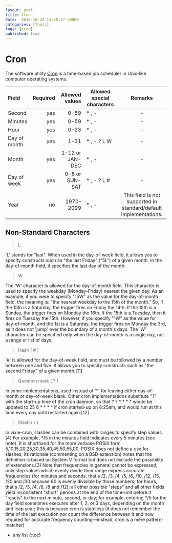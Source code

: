 ```yaml
---
layout: post
title: Cron
date:  2016-10-22 13:38:27 +0800
categories: [Tools]
tags: [cron]
published: true
---
```


# Cron

The software utility [Cron](https://en.wikipedia.org/wiki/Cron) is a time-based job scheduler in Unix-like computer operating systems.


| Field         | Required  |  Allowed values|  Allowed special characters	| Remarks   |
| :------------ |----------:| ----------------: | ------------------------- | :-----:   |
| Second        | yes       | 0-59              | * , -                     |   -       |
| Minutes       | yes       |  0-59             | * , -                     |   -       |
| Hour          | yes       |   0-23            | * , -                     |  -        |
| Day of month  | yes       |    1-31           | * , - ? L W               | -         |
| Month         | yes       | 1-12 or JAN-DEC   | * , -                     |       -   |
| Day of week   | yes       | 0-6 or SUN-SAT    | * , - ? L #               |      -    |
| Year          | no        |     1970–2099     | * , -                     |This field is not supported in standard/default implementations.|



## Non-Standard Characters

> L

'L' stands for "last". When used in the day-of-week field, it allows you to specify constructs such as "the last Friday" ("5L") of a given month. In the day-of-month field, it specifies the last day of the month.

> W

The 'W' character is allowed for the day-of-month field. This character is used to specify the weekday (Monday-Friday) nearest the given day. As an example, if you were to specify "15W" as the value for the day-of-month field, the meaning is: "the nearest weekday to the 15th of the month." So, if the 15th is a Saturday, the trigger fires on Friday the 14th. If the 15th is a Sunday, the trigger fires on Monday the 16th. If the 15th is a Tuesday, then it fires on Tuesday the 15th. However, if you specify "1W" as the value for day-of-month, and the 1st is a Saturday, the trigger fires on Monday the 3rd, as it does not 'jump' over the boundary of a month's days. The 'W' character can be specified only when the day-of-month is a single day, not a range or list of days.

> Hash ( # )

'#' is allowed for the day-of-week field, and must be followed by a number between one and five. It allows you to specify constructs such as "the second Friday" of a given month.[11]

> Question mark ( ? )

In some implementations, used instead of '*' for leaving either day-of-month or day-of-week blank. Other cron implementations substitute "?" with the start-up time of the cron daemon, so that ? ? * * * * would be updated to 25 8 * * * * if cron started-up on 8:25am, and would run at this time every day until restarted again.[12]

> Slash ( / )

In vixie-cron, slashes can be combined with ranges to specify step values.[4] For example, */5 in the minutes field indicates every 5 minutes (see note). It is shorthand for the more verbose POSIX form 5,10,15,20,25,30,35,40,45,50,55,00. POSIX does not define a use for slashes; its rationale (commenting on a BSD extension) notes that the definition is based on System V format but does not exclude the possibility of extensions.[3]
Note that frequencies in general cannot be expressed; only step values which evenly divide their range express accurate frequencies (for minutes and seconds, that's /2, /3, /4, /5, /6, /10, /12, /15, /20 and /30 because 60 is evenly divisible by those numbers; for hours, that's /2, /3, /4, /6, /8 and /12); all other possible "steps" and all other fields yield inconsistent "short" periods at the end of the time-unit before it "resets" to the next minute, second, or day; for example, entering */5 for the day field sometimes executes after 1, 2, or 3 days, depending on the month and leap year; this is because cron is stateless (it does not remember the time of the last execution nor count the difference between it and now, required for accurate frequency counting—instead, cron is a mere pattern-matcher)

* any list
{:toc}

